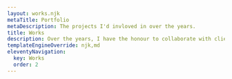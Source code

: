 ```yaml
---
layout: works.njk
metaTitle: Portfolio
metaDescription: The projects I'd invloved in over the years.
title: Works
description: Over the years, I have the honour to collaborate with clients range from startups to SME, some of them has grown successfully or being acquired. Below are some of the works I've involved with.
templateEngineOverride: njk,md
eleventyNavigation:
  key: Works
  order: 2
---
```

